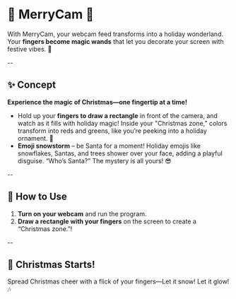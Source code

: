 # 🎅 MerryCam 🎄

With MerryCam, your webcam feed transforms into a holiday wonderland. Your **fingers become magic wands** that let you decorate your screen with festive vibes. 🎉 

--

## ✨ Concept

**Experience the magic of Christmas—one fingertip at a time!**

- Hold up your **fingers to draw a rectangle** in front of the camera, and watch as it fills with holiday magic! Inside your "Christmas zone," colors transform into reds and greens, like you’re peeking into a holiday ornament. 🎄
- **Emoji snowstorm** – be Santa for a moment! Holiday emojis like snowflakes, Santas, and trees shower over your face, adding a playful disguise. “Who’s Santa?” The mystery is all yours! 😎

--

## 🎅 How to Use

1. **Turn on your webcam** and run the program.
2. **Draw a rectangle with your fingers** on the screen to create a “Christmas zone.”!

--

## 🎄 Christmas Starts!

Spread Christmas cheer with a flick of your fingers—Let it snow! Let it glow! 🎶
